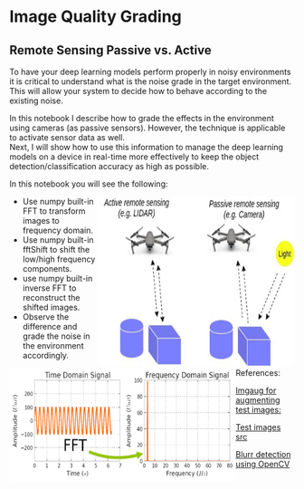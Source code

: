 # Image Quality Grading 

## Remote Sensing Passive vs. Active

To have your deep learning models perform properly in noisy environments it is critical to understand what is the noise grade in the target environment. This will allow your system to decide how to behave according to the existing noise.

In this notebook I describe how to grade the effects in the environment using cameras (as passive sensors). However, the technique is applicable to activate sensor data as well.  
Next, I will show how to use this information to manage the deep learning models on a device in real-time more effectively to keep the object detection/classification accuracy as high as possible.





<div>
<p>In this notebook you will see the following:</p>
    
    
<img src="./img/Passive_Activate.jpg" width="350" height="300" align=Right />

    
<ul>
  <li>Use numpy built-in FFT to transform images to frequency domain. </li>
  <li>Use numpy built-in fftShift to shift the low/high frequency components. </li>
  <li>use numpy built-in inverse FFT to reconstruct the shifted images.</li>
  <li>Observe the difference and grade the noise in the environment accordingly.</li>    
</ul>  
    
<img src="./img/FFT.png" width="400" height="200" align=Left />      

    

References:

[Imgaug for augmenting test images:](https://github.com/aleju/imgaug)

[Test images src](https://github.com/commaai/speedchallenge)

[Blurr detection using OpenCV](https://www.pyimagesearch.com/2020/06/15/opencv-fast-fourier-transform-fft-for-blur-detection-in-images-and-video-streams/)

</div>







